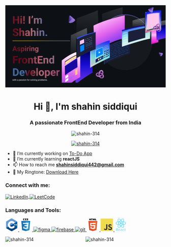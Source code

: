 <div align="center">
  <img src="https://raw.githubusercontent.com/shahin-314/shahin-314/main/github%20banner.png" alt="Banner" width="800"/>
</div>

<h1 align="center">Hi 👋, I'm shahin siddiqui</h1>
<h3 align="center">A passionate FrontEnd Developer from India</h3>

<p align="center">
  <img src="https://komarev.com/ghpvc/?username=shahin-314&label=Profile%20views&color=0e75b6&style=flat" alt="shahin-314" />
</p>

<p align="center">
  <a href="https://github.com/ryo-ma/github-profile-trophy">
    <img src="https://github-profile-trophy.vercel.app/?username=shahin-314" alt="shahin-314" />
  </a>
</p>

- 🔭 I’m currently working on [To-Do App](https://todo-6ooxtshn4-shahins-projects-430e94f7.vercel.app/)
- 🌱 I’m currently learning **reactJS**
- 📫 How to reach me **shahinsiddiqui442@gmail.com**
- 🎵 My Ringtone: [Download Here](https://raw.githubusercontent.com/shahin-314/shahin-314/main/dibo_bolley.mp3)

<h3 align="left">Connect with me:</h3>
<p align="left">
  <a href="https://www.linkedin.com/in/shahin-siddiqui-b78527217/" target="blank">
    <img align="center" src="https://raw.githubusercontent.com/rahuldkjain/github-profile-readme-generator/master/src/images/icons/Social/linked-in-alt.svg" alt="LinkedIn" height="30" width="40" />
  </a>
  <a href="https://leetcode.com/u/shahin_143/" target="blank">
    <img align="center" src="https://raw.githubusercontent.com/rahuldkjain/github-profile-readme-generator/master/src/images/icons/Social/leet-code.svg" alt="LeetCode" height="30" width="40" />
  </a>
</p>

<h3 align="left">Languages and Tools:</h3>
<p align="left">
  <a href="https://www.w3schools.com/cpp/" target="_blank" rel="noreferrer"> <img src="https://raw.githubusercontent.com/devicons/devicon/master/icons/cplusplus/cplusplus-original.svg" alt="cplusplus" width="40" height="40"/> </a>
  <a href="https://www.w3schools.com/css/" target="_blank" rel="noreferrer"> <img src="https://raw.githubusercontent.com/devicons/devicon/master/icons/css3/css3-original-wordmark.svg" alt="css3" width="40" height="40"/> </a>
  <a href="https://www.figma.com/" target="_blank" rel="noreferrer"> <img src="https://www.vectorlogo.zone/logos/figma/figma-icon.svg" alt="figma" width="40" height="40"/> </a>
  <a href="https://firebase.google.com/" target="_blank" rel="noreferrer"> <img src="https://www.vectorlogo.zone/logos/firebase/firebase-icon.svg" alt="firebase" width="40" height="40"/> </a>
  <a href="https://git-scm.com/" target="_blank" rel="noreferrer"> <img src="https://www.vectorlogo.zone/logos/git-scm/git-scm-icon.svg" alt="git" width="40" height="40"/> </a>
  <a href="https://www.w3.org/html/" target="_blank" rel="noreferrer"> <img src="https://raw.githubusercontent.com/devicons/devicon/master/icons/html5/html5-original-wordmark.svg" alt="html5" width="40" height="40"/> </a>
  <a href="https://developer.mozilla.org/en-US/docs/Web/JavaScript" target="_blank" rel="noreferrer"> <img src="https://raw.githubusercontent.com/devicons/devicon/master/icons/javascript/javascript-original.svg" alt="javascript" width="40" height="40"/> </a>
  <a href="https://reactjs.org/" target="_blank" rel="noreferrer"> <img src="https://raw.githubusercontent.com/devicons/devicon/master/icons/react/react-original-wordmark.svg" alt="react" width="40" height="40"/> </a>
</p>

<p><img align="left" src="https://github-readme-stats.vercel.app/api/top-langs?username=shahin-314&show_icons=true&locale=en&layout=compact" alt="shahin-314" /></p>
<p align="center"><img src="https://github-readme-stats.vercel.app/api?username=shahin-314&show_icons=true&locale=en" alt="shahin-314" /></p>
